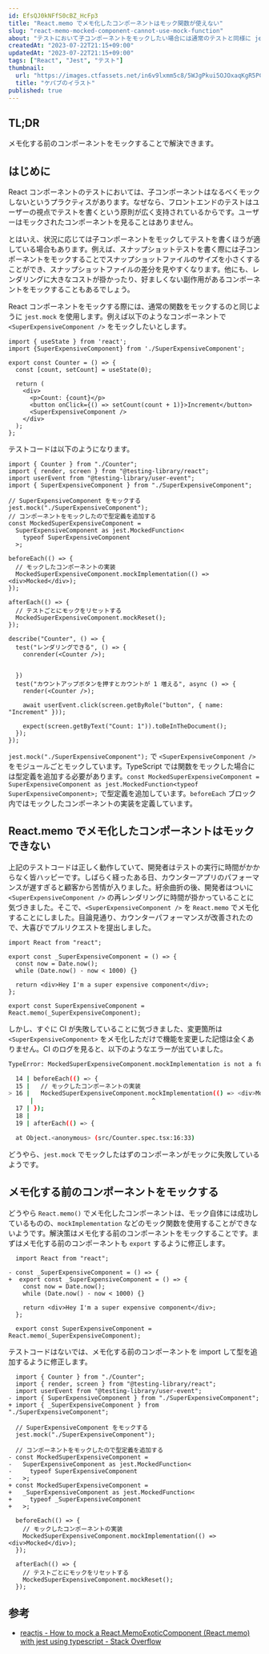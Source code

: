 ```yaml
---
id: EfsQJ0kNFfS0cBZ_HcFp3
title: "React.memo でメモ化したコンポーネントはモック関数が使えない"
slug: "react-memo-mocked-component-cannot-use-mock-function"
about: "テストにおいて子コンポーネントをモックしたい場合には通常のテストと同様に jest.mock() を使います。しかし、React.memo() でメモ化したコンポーネントはモック自体には成功するものの、mockImplementation のようなモック関数が使えません。"
createdAt: "2023-07-22T21:15+09:00"
updatedAt: "2023-07-22T21:15+09:00"
tags: ["React", "Jest", "テスト"]
thumbnail:
  url: "https://images.ctfassets.net/in6v9lxmm5c8/5WJgPkui5OJOxaqKgR5PCe/c7a7a415b8a4daf7b318b983f576f05e/food_kebab_18639.png"
  title: "ケパブのイラスト"
published: true
---
```

## TL;DR

メモ化する前のコンポーネントをモックすることで解決できます。

## はじめに

React コンポーネントのテストにおいては、子コンポーネントはなるべくモックしないというプラクティスがあります。なぜなら、フロントエンドのテストはユーザーの視点でテストを書くという原則が広く支持されているからです。ユーザーはモックされたコンポーネントを見ることはありません。

とはいえ、状況に応じては子コンポーネントをモックしてテストを書くほうが適している場合もあります。例えば、スナップショットテストを書く際には子コンポーネントをモックすることでスナップショットファイルのサイズを小さくすることができ、スナップショットファイルの差分を見やすくなります。他にも、レンダリングに大きなコストが掛かったり、好ましくない副作用があるコンポーネントをモックすることもあるでしょう。

React コンポーネントをモックする際には、通常の関数をモックするのと同じように `jest.mock` を使用します。例えば以下のようなコンポーネントで `<SuperExpensiveComponent />` をモックしたいとします。

```tsx:Counter.tsx
import { useState } from 'react';
import {SuperExpensiveComponent} from './SuperExpensiveComponent';

export const Counter = () => {
  const [count, setCount] = useState(0);

  return (
    <div>
      <p>Count: {count}</p>
      <button onClick={() => setCount(count + 1)}>Increment</button>
      <SuperExpensiveComponent />
    </div>
  );
};
```

テストコードは以下のようになります。

```tsx:Counter.test.tsx
import { Counter } from "./Counter";
import { render, screen } from "@testing-library/react";
import userEvent from "@testing-library/user-event";
import { SuperExpensiveComponent } from "./SuperExpensiveComponent";

// SuperExpensiveComponent をモックする
jest.mock("./SuperExpensiveComponent");
// コンポーネントをモックしたので型定義を追加する
const MockedSuperExpensiveComponent =
  SuperExpensiveComponent as jest.MockedFunction<
    typeof SuperExpensiveComponent
  >;

beforeEach(() => {
  // モックしたコンポーネントの実装
  MockedSuperExpensiveComponent.mockImplementation(() => <div>Mocked</div>);
});

afterEach(() => {
  // テストごとにモックをリセットする
  MockedSuperExpensiveComponent.mockReset();
});

describe("Counter", () => {
  test("レンダリングできる", () => {
    conrender(<Counter />);


  })
  test("カウントアップボタンを押すとカウントが 1 増える", async () => {
    render(<Counter />);

    await userEvent.click(screen.getByRole("button", { name: "Increment" }));

    expect(screen.getByText("Count: 1")).toBeInTheDocument();
  });
});
```

`jest.mock("./SuperExpensiveComponent");` で `<SuperExpensiveComponent />` をモジュールごとモックしています。TypeScript では関数をモックした場合には型定義を追加する必要があります。`const MockedSuperExpensiveComponent = SuperExpensiveComponent as jest.MockedFunction<typeof SuperExpensiveComponent>;` で型定義を追加しています。`beforeEach` ブロック内ではモックしたコンポーネントの実装を定義しています。

## React.memo でメモ化したコンポーネントはモックできない

上記のテストコードは正しく動作していて、開発者はテストの実行に時間がかからなく皆ハッピーです。しばらく経ったある日、カウンターアプリのパフォーマンスが遅すぎると顧客から苦情が入りました。紆余曲折の後、開発者はついに `<SuperExpensiveComponent />` の再レンダリングに時間が掛かっていることに気づきました。そこで、`<SuperExpensiveComponent />` を `React.memo` でメモ化することにしました。目論見通り、カウンターパフォーマンスが改善されたので、大喜びでプルリクエストを提出しました。

```tsx:SuperExpensiveComponent.tsx
import React from "react";

export const _SuperExpensiveComponent = () => {
  const now = Date.now();
  while (Date.now() - now < 1000) {}

  return <div>Hey I'm a super expensive component</div>;
};

export const SuperExpensiveComponent = React.memo(_SuperExpensiveComponent);
```

しかし、すぐに CI が失敗していることに気づきました、変更箇所は `<SuperExpensiveComponent>` をメモ化しただけで機能を変更した記憶は全くありません。CI のログを見ると、以下のようなエラーが出ていました。

```sh
TypeError: MockedSuperExpensiveComponent.mockImplementation is not a function

  14 | beforeEach(() => {
  15 |   // モックしたコンポーネントの実装
> 16 |   MockedSuperExpensiveComponent.mockImplementation(() => <div>Mocked</div>);
      |                                 ^
  17 | });
  18 |
  19 | afterEach(() => {

  at Object.<anonymous> (src/Counter.spec.tsx:16:33)
```

どうやら、`jest.mock` でモックしたはずのコンポーネンがモックに失敗しているようです。

## メモ化する前のコンポーネントをモックする

どうやら `React.memo()` でメモ化したコンポーネントは、モック自体には成功しているものの、`mockImplementation` などのモック関数を使用することができないようです。解決策はメモ化する前のコンポーネントをモックすることです。まずはメモ化する前のコンポーネントも `export` するように修正します。

```diff:SuperExpensiveComponent.tsx
  import React from "react";

- const _SuperExpensiveComponent = () => {
+  export const _SuperExpensiveComponent = () => {
    const now = Date.now();
    while (Date.now() - now < 1000) {}

    return <div>Hey I'm a super expensive component</div>;
  };

  export const SuperExpensiveComponent = React.memo(_SuperExpensiveComponent);
```

テストコードはないでは、メモ化する前のコンポーネントを import して型を追加するように修正します。

```diff:Counter.test.tsx
  import { Counter } from "./Counter";
  import { render, screen } from "@testing-library/react";
  import userEvent from "@testing-library/user-event";
- import { SuperExpensiveComponent } from "./SuperExpensiveComponent";
+ import { _SuperExpensiveComponent } from "./SuperExpensiveComponent";

  // SuperExpensiveComponent をモックする
  jest.mock("./SuperExpensiveComponent");

  // コンポーネントをモックしたので型定義を追加する
- const MockedSuperExpensiveComponent =
-   SuperExpensiveComponent as jest.MockedFunction<
-     typeof SuperExpensiveComponent
-   >;
+ const MockedSuperExpensiveComponent = 
+   _SuperExpensiveComponent as jest.MockedFunction<
+     typeof _SuperExpensiveComponent
+   >;

  beforeEach(() => {
    // モックしたコンポーネントの実装
    MockedSuperExpensiveComponent.mockImplementation(() => <div>Mocked</div>);
  });

  afterEach(() => {
    // テストごとにモックをリセットする
    MockedSuperExpensiveComponent.mockReset();
  });
```

## 参考

- [reactjs - How to mock a React.MemoExoticComponent (React.memo) with jest using typescript - Stack Overflow](https://stackoverflow.com/questions/70798843/how-to-mock-a-react-memoexoticcomponent-react-memo-with-jest-using-typescript)